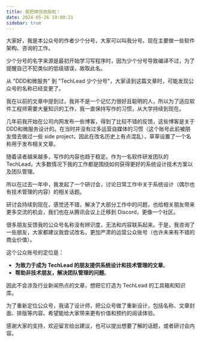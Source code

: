 ```yaml
---
title: 我把微信改版啦！
date: 2024-05-26 19:00:21
sidebar: true
---
```


大家好，我是本公众号的作者少个分号，大家可以叫我分号。现在主要做一些软件架构、咨询的工作。

少个分号的名字来源是最初开始学习写程序时，因为少个分号导致编译不过，为了提醒自己不犯类似的低级错误，故取此名。

从 "DDD和微服务" 到 "TechLead 少个分号"，大家读到这篇文章时，可能发现公众号的名称已经变更了。

我在以前的文章中提到过，我并不是一个记忆力很好且聪明的人，所以为了适应软件工程师需要大量知识的工作，我一直保持写作的习惯，从大学持续到现在。

几年前我开始在公司内网发布一些博客，得到了比较不错的反馈，这些博客是关于DDD和微服务设计的。在当时并没有过多运营自媒体的习惯（这个账号此前被朋友借去做过一些 side project，因此在改名历史上有点混乱），草草设置了一个名称用于发布相关文章。

随着读者越来越多，写作的内容也趋于稳定。作为一名软件研发团队的 TechLead，大多数情况下我的工作都是围绕如何获得更好的系统设计技术方案以及团队管理。

所以在过去一年中，我发起了一个研讨会，讨论日常工作中关于系统设计（偶尔也有技术管理的内容）的相关话题。

研讨会持续到现在，感觉还不错，解决了大部分工作中的问题，也给相关朋友带来更多交流的机会，我们也在从腾讯会议上迁移到 Discord，更像一个社区。

很多朋友反馈我的公众号名称没有辨识度，无法和内容联系起来。于是，我咨询了一些朋友，大家都建议我尝试改名，更加严肃的运营公众账号（也许未来有不错的商业价值）。

这个公众账号的定位是：
    
- **为致力于成为 TechLead 的朋友提供系统设计和技术管理的文章**。
- **帮助非技术朋友，解决团队管理的问题**。

因此不会涉及行业新闻热点的文章，想把它打造为 TechLead 的工具箱和知识库。

为了重新定位公众号，我请了设计师，把公众号做了重新设计，包括名称、文章封面、排版等内容。希望能给大家带来更有价值和预约的阅读体验。

感谢大家的支持，欢迎留言给出建议，也可以提出想要了解的话题，或者研讨会内容。